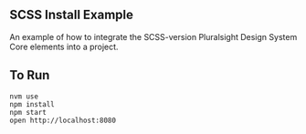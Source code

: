 ## SCSS Install Example

An example of how to integrate the SCSS-version Pluralsight Design System Core elements into a project.

## To Run

```
nvm use
npm install
npm start
open http://localhost:8080
```
